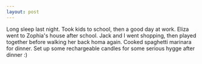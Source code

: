 ```yaml
---
layout: post
---
```


Long sleep last night. Took kids to school, then a good day at work. Eliza went
to Zophia's house after school. Jack and I went shopping, then played together
before walking her back homa again. Cooked spaghetti marinara for dinner. Set up
some rechargeable candles for some serious hygge after dinner :)

